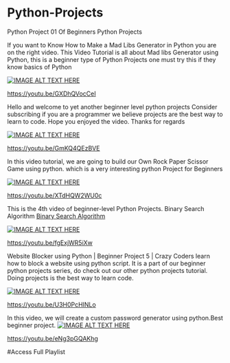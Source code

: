 # Python-Projects
Python Project 01 Of Beginners Python Projects 

If you want to Know How to Make a Mad Libs Generator in Python you are on the right video.
This Video Tutorial is all about Mad libs Generator using Python, this is a beginner type of Python Projects one must try this if they know basics of Python

[![IMAGE ALT TEXT HERE](https://img.youtube.com/vi/GXDhQVocCeI/0.jpg)](https://www.youtube.com/watch?v=GXDhQVocCeI)


https://youtu.be/GXDhQVocCeI



Hello and welcome to yet another beginner level python projects
Consider subscribing if you are a programmer
we believe projects are the best way to learn to code.
Hope you enjoyed the video.
Thanks for regards

[![IMAGE ALT TEXT HERE](https://img.youtube.com/vi/GmKQ4QEzBVE/0.jpg)](https://www.youtube.com/watch?v=GmKQ4QEzBVE)

https://youtu.be/GmKQ4QEzBVE

In this video tutorial, we are going to build our Own Rock Paper Scissor Game using python.
which is a very interesting python Project for Beginners

[![IMAGE ALT TEXT HERE](https://img.youtube.com/vi/XTdHQW2WU0c/0.jpg)](https://www.youtube.com/watch?v=XTdHQW2WU0c)

https://youtu.be/XTdHQW2WU0c



This is the 4th video of beginner-level Python Projects.
Binary Search Algorithm
[Binary Search Algorithm](https://github.com/MDAmirPathan/Python-Projects/blob/main/Binary_Search_Algorithm.py)

[![IMAGE ALT TEXT HERE](https://img.youtube.com/vi/fgExjWR5iXw/0.jpg)](https://www.youtube.com/watch?v=fgExjWR5iXw)

https://youtu.be/fgExjWR5iXw




Website Blocker using Python | Beginner Project 5 | Crazy Coders
 learn how to block a website using python script.
It is a part of our beginner python projects series, do check out our other python projects tutorial. 
Doing projects is the best way to learn code.


[![IMAGE ALT TEXT HERE](https://img.youtube.com/vi/U3H0PcHINLo/0.jpg)](https://www.youtube.com/watch?v=U3H0PcHINLo)

https://youtu.be/U3H0PcHINLo



In this video, we will create a custom password generator using python.Best beginner project.
[![IMAGE ALT TEXT HERE](https://img.youtube.com/vi/eNg3pGQAKhg/0.jpg)](https://www.youtube.com/watch?v=eNg3pGQAKhg)

https://youtu.be/eNg3pGQAKhg


#Access Full Playlist


